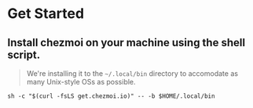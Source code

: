 # Get Started

## Install chezmoi on your machine using the shell script.
> We're installing it to the `~/.local/bin` directory to accomodate as many Unix-style OSs as possible.
```shell
sh -c "$(curl -fsLS get.chezmoi.io)" -- -b $HOME/.local/bin
```